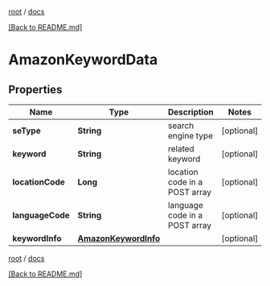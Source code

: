 [root](./../ "root") / [docs](./ "docs")

[[Back to README.md]](./../README.md "[Back to README.md]")

# AmazonKeywordData

## Properties

| Name | Type | Description | Notes |
|------------ | ------------- | ------------- | -------------|
|**seType** | **String** | search engine type |  [optional] |
|**keyword** | **String** | related keyword |  [optional] |
|**locationCode** | **Long** | location code in a POST array |  [optional] |
|**languageCode** | **String** | language code in a POST array |  [optional] |
|**keywordInfo** | [**AmazonKeywordInfo**](AmazonKeywordInfo.md) |  |  [optional] |

[root](./../ "root") / [docs](./ "docs")

[[Back to README.md]](./../README.md "[Back to README.md]")